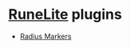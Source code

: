 # [RuneLite](https://github.com/runelite/runelite) plugins
- [Radius Markers](../../tree/radius-markers)
